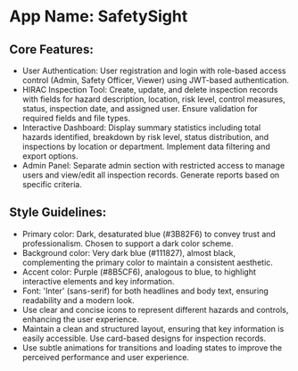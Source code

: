 # **App Name**: SafetySight

## Core Features:

- User Authentication: User registration and login with role-based access control (Admin, Safety Officer, Viewer) using JWT-based authentication.
- HIRAC Inspection Tool: Create, update, and delete inspection records with fields for hazard description, location, risk level, control measures, status, inspection date, and assigned user. Ensure validation for required fields and file types.
- Interactive Dashboard: Display summary statistics including total hazards identified, breakdown by risk level, status distribution, and inspections by location or department. Implement data filtering and export options.
- Admin Panel: Separate admin section with restricted access to manage users and view/edit all inspection records. Generate reports based on specific criteria.

## Style Guidelines:

- Primary color: Dark, desaturated blue (#3B82F6) to convey trust and professionalism. Chosen to support a dark color scheme.
- Background color: Very dark blue (#111827), almost black, complementing the primary color to maintain a consistent aesthetic.
- Accent color: Purple (#8B5CF6), analogous to blue, to highlight interactive elements and key information.
- Font: 'Inter' (sans-serif) for both headlines and body text, ensuring readability and a modern look.
- Use clear and concise icons to represent different hazards and controls, enhancing the user experience.
- Maintain a clean and structured layout, ensuring that key information is easily accessible. Use card-based designs for inspection records.
- Use subtle animations for transitions and loading states to improve the perceived performance and user experience.